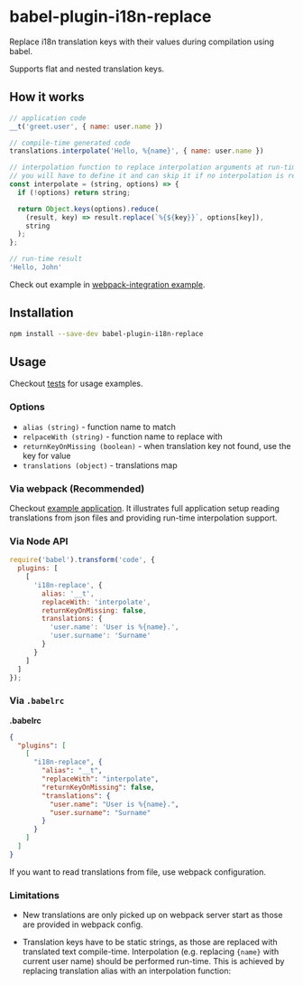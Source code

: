 # babel-plugin-i18n-replace

Replace i18n translation keys with their values during compilation using babel.

Supports flat and nested translation keys.

## How it works

```javascript
// application code
__t('greet.user', { name: user.name })

// compile-time generated code
translations.interpolate('Hello, %{name}', { name: user.name })

// interpolation function to replace interpolation arguments at run-time
// you will have to define it and can skip it if no interpolation is required
const interpolate = (string, options) => {
  if (!options) return string;

  return Object.keys(options).reduce(
    (result, key) => result.replace(`%{${key}}`, options[key]),
    string
  );
};

// run-time result
'Hello, John'
```

Check out example in
[webpack-integration example](examples/webpack-integration/).

## Installation

```sh
npm install --save-dev babel-plugin-i18n-replace
```

## Usage

Checkout [tests](test/) for usage examples.

### Options

* `alias (string)` - function name to match
* `relpaceWith (string)` - function name to replace with
* `returnKeyOnMissing (boolean)` - when translation key not found, use the key for value
* `translations (object)` - translations map

### Via webpack (Recommended)

Checkout [example application](examples/webpack-integration/).
It illustrates full application setup reading translations from json files
and providing run-time interpolation support.

### Via Node API

```javascript
require('babel').transform('code', {
  plugins: [
    [
      'i18n-replace', {
        alias: '__t',
        replaceWith: 'interpolate',
        returnKeyOnMissing: false,
        translations: {
          'user.name': 'User is %{name}.',
          'user.surname': 'Surname'
        }
      }
    ]
  ]
});
```

### Via `.babelrc`

**.babelrc**

```json
{
  "plugins": [
    [
      "i18n-replace", {
        "alias": "__t",
        "replaceWith": "interpolate",
        "returnKeyOnMissing": false,
        "translations": {
          "user.name": "User is %{name}.",
          "user.surname": "Surname"
        }
      }
    ]
  ]
}
```

If you want to read translations from file, use webpack configuration.

### Limitations

- New translations are only picked up on webpack server start
as those are provided in webpack config.

- Translation keys have to be static strings,
as those are replaced with translated text compile-time.
Interpolation (e.g. replacing `{name}` with current user name) should be performed run-time.
This is achieved by replacing translation alias with an interpolation function:
